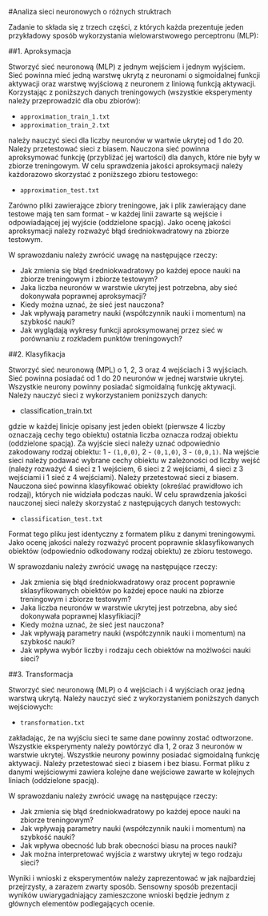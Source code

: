 #Analiza sieci neuronowych o różnych struktrach

Zadanie to składa się z trzech części, z których każda prezentuje jeden przykładowy sposób wykorzystania wielowarstwowego perceptronu (MLP):

##1.  Aproksymacja

Stworzyć sieć neuronową (MLP) z jednym wejściem i jednym wyjściem. Sieć powinna mieć jedną warstwę ukrytą z neuronami o sigmoidalnej funkcji aktywacji oraz warstwę wyjściową z neuronem z liniową funkcją aktywacji. Korzystając z poniższych danych treningowych (wszystkie eksperymenty należy przeprowadzić dla obu zbiorów):

* `approximation_train_1.txt`
* `approximation_train_2.txt`

należy nauczyć sieci dla liczby neuronów w wartwie ukrytej od 1 do 20. Należy przetestować sieci z biasem. Nauczona sieć powinna aproksymować funkcję (przybliżać jej wartości) dla danych, które nie były w zbiorze treningowym. W celu sprawdzenia jakości aproksymacji należy każdorazowo skorzystać z poniższego zbioru testowego:

* `approximation_test.txt`
    
Zarówno pliki zawierające zbiory treningowe, jak i plik zawierający dane testowe mają ten sam format - w każdej linii zawarte są wejście i odpowiadającej jej wyjście (oddzielone spacją). Jako ocenę jakości aproksymacji należy rozważyć błąd średniokwadratowy na zbiorze testowym.
    
W sprawozdaniu należy zwrócić uwagę na następujące rzeczy:

* Jak zmienia się błąd średniokwadratowy po każdej epoce nauki na zbiorze treningowym i zbiorze testowym?
* Jaka liczba neuronów w warstwie ukrytej jest potrzebna, aby sieć dokonywała poprawnej aproksymacji?
* Kiedy można uznać, że sieć jest nauczona?
* Jak wpływają parametry nauki (współczynnik nauki i momentum) na szybkość nauki?
* Jak wyglądają wykresy funkcji aproksymowanej przez sieć w porównaniu z rozkładem punktów treningowych?

##2.  Klasyfikacja

Stworzyć sieć neuronową (MPL) o 1, 2, 3 oraz 4 wejściach i 3 wyjściach. Sieć powinna posiadać od 1 do 20 neuronów w jednej warstwie ukrytej. Wszystkie neurony powinny posiadać sigmoidalną funkcję aktywacji. Należy nauczyć sieci z wykorzystaniem poniższych danych:

* classification_train.txt

gdzie w każdej linicje opisany jest jeden obiekt (pierwsze 4 liczby oznaczają cechy tego obiektu) ostatnia liczba oznacza rodzaj obiektu (oddzielone spacją). Za wyjście sieci należy uznać odpowiednio zakodowany rodzaj obiektu: 1 - `(1,0,0)`, 2 - `(0,1,0)`, 3 - `(0,0,1)`. Na wejście sieci należy podawać wybrane cechy obiektu w zależoności od liczby wejść (należy rozważyć 4 sieci z 1 wejściem, 6 sieci z 2 wejściami, 4 sieci z 3 wejściami i 1 sieć z 4 wejściami). Należy przetestować sieci z biasem. Nauczona sieć powinna klasyfikować obiekty (określać prawidłowo ich rodzaj), których nie widziała podczas nauki. W celu sprawdzenia jakości nauczonej sieci należy skorzystać z następujących danych testowych:

* `classification_test.txt`

Format tego pliku jest identyczny z formatem pliku z danymi treningowymi. Jako ocenę jakości należy rozważyć procent poprawnie sklasyfikowanych obiektów (odpowiednio odkodowany rodzaj obiektu) ze zbioru testowego.

W sprawozdaniu należy zwrócić uwagę na następujące rzeczy:

* Jak zmienia się błąd średniokwadratowy oraz procent poprawnie sklasyfikowanych obiektów po każdej epoce nauki na zbiorze treningowym i zbiorze testowym?
* Jaka liczba neuronów w warstwie ukrytej jest potrzebna, aby sieć dokonywała poprawnej klasyfikiacji?
* Kiedy można uznać, że sieć jest nauczona?
* Jak wpływają parametry nauki (współczynnik nauki i momentum) na szybkość nauki?
* Jak wpływa wybór liczby i rodzaju cech obiektów na możlwości nauki sieci?

##3. Transformacja

Stworzyć sieć neuronową (MLP) o 4 wejściach i 4 wyjściach oraz jedną warstwą ukrytą. Należy nauczyć sieć z wykorzystaniem poniższych danych wejściowych:

* `transformation.txt`

zakładając, że na wyjściu sieci te same dane powinny zostać odtworzone. Wszystkie eksperymenty należy powtórzyć dla 1, 2 oraz 3 neuronów w warstwie ukrytej. Wszystkie neurony powinny posiadać sigmoidalną funkcję aktywacji. Należy przetestować sieci z biasem i bez biasu. Format pliku z danymi wejściowymi zawiera kolejne dane wejściowe zawarte w kolejnych liniach (oddzielone spacją).

W sprawozdaniu należy zwrócić uwagę na następujące rzeczy:

* Jak zmienia się błąd średniokwadratowy  po każdej epoce nauki na zbiorze treningowym?
* Jak wpływają parametry nauki (współczynnik nauki i momentum) na szybkość nauki?
* Jak wpływa obecność lub brak obecności biasu na proces nauki?
* Jak można interpretować wyjścia z warstwy ukrytej w tego rodzaju sieci?

Wyniki i wnioski z eksperymentów należy zaprezentować w jak najbardziej przejrzysty, a zarazem zwarty sposób. Sensowny sposób prezentacji wyników uwiarygadniający zamieszczone wnioski będzie jednym z głównych elementów podlegających ocenie.
